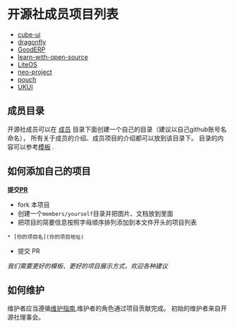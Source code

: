 # 开源社成员项目列表

* [cube-ui](https://github.com/didi/cube-ui)
* [dragonfly](https://github.com/alibaba/dragonfly)
* [GoodERP](https://github.com/osbzr/gooderp_addons)
* [learn-with-open-source](https://github.com/zhuangbiaowei/learn-with-open-source)
* [LiteOS](https://github.com/LITEOS/LiteOS_Kernel)
* [neo-project](https://github.com/neo-project)
* [pouch](https://github.com/alibaba/pouch)
* [UKUI](https://github.com/ukui)

## 成员目录

开源社成员可以在 [成员](members) 目录下面创建一个自己的目录（建议以自己github账号名命名），
所有关于成员的介绍、成员项目的介绍都可以放到该目录下。
目录的内容可以参考[模板](members/template) .

## 如何添加自己的项目

**提交[PR](https://github.com/kaiyuanshe/pulls)**
- fork 本项目
- 创建一个`members/yourself`目录并把图片、文档放到里面
- 把项目的简要信息按照字母顺序排列添加到本文件开头的项目列表
```
* [你的项目名](你的项目地址)
```
- 提交 PR

*我们需要更好的模板、更好的项目展示方式，欢迎各种建议*

## 如何维护

维护者应当遵循[维护指南](MAINTAINERS_GUIDE.md),维护者的角色通过项目贡献完成。
初始的维护者来自开源社理事会。
